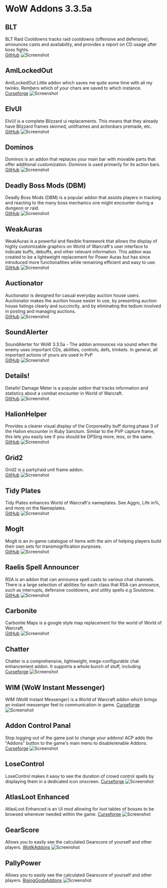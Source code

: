 # WoW Addons 3.3.5a

## **BLT**
BLT Raid Cooldowns tracks raid cooldowns (offensive and defensive), announces casts and availability, and provides a report on CD usage after boss fights.<br/>
[GitHub](https://github.com/freix1/BLT_WotLK)
![Screenshot]()

## **AmILockedOut**
AmILockedOut Little addon which saves me quite some time with all my twinks. Rembers which of your chars are saved to which instance.<br/>
[Curseforge](https://www.curseforge.com/wow/addons/ailo/files/all?filter-game-version=2020709689%3A98)
![Screenshot]()

## **ElvUI**
ElvUI is a complete Blizzard ui replacements. This means that they already have Blizzard frames skinned, unitframes and actionbars premade, etc.<br/>
[GitHub](https://github.com/ElvUI-WotLK/ElvUI)
![Screenshot]()

## **Dominos**
Dominos is an addon that replaces your main bar with movable parts that offer additional customization. Dominos is used primarily for its action bars.<br/>
[GitHub](https://github.com/bkader/Dominos)
![Screenshot]()

## **Deadly Boss Mods (DBM)**
Deadly Boss Mods (DBM) is a popular addon that assists players in tracking and reacting to the many boss mechanics one might encounter during a dungeon or raid.<br/>
[GitHub](https://github.com/Zidras/DBM-Warmane)
![Screenshot]()

## **WeakAuras**
WeakAuras is a powerful and flexible framework that allows the display of highly customizable graphics on World of Warcraft's user interface to indicate buffs, debuffs, and other relevant information. This addon was created to be a lightweight replacement for Power Auras but has since introduced more functionalities while remaining efficient and easy to use.<br/>
[GitHub](https://github.com/Bunny67/WeakAuras-WotLK)
![Screenshot]()

## **Auctionator**
Auctionator is designed for casual everyday auction house users. Auctionator makes the auction house easier to use, by presenting auction house listings clearly and succinctly, and by eliminating the tedium involved in posting and managing auctions.<br/>
[GitHub](https://github.com/alchem1ster/WotLK-Auctionator)
![Screenshot]()

## **SoundAlerter**
SoundAlerter for WoW 3.3.5a - The addon announces via sound when the enemy uses important CDs, abilities, controls, defs, trinkets. In general, all important actions of yours are used in PvP<br/>
[GitHub](https://github.com/Cortes-Jeremy/SoundAlerter)
![Screenshot]()

## **Details!**
Details! Damage Meter is a popular addon that tracks information and statistics about a combat encounter in World of Warcraft.<br/>
[GitHub](https://github.com/Bunny67/Details-WotLK)
![Screenshot]()

## **HalionHelper**
Provides a clearer visual display of the Corporeality buff during phase 3 of the Halion encounter in Ruby Sanctum. Similar to the PVP capture frame, this lets you easily see if you should be DPSing more, less, or the same.<br/>
[GitHub](https://github.com/bkader/HalionHelper-WoTLK)
![Screenshot]()

## **Grid2**
Grid2 is a party/raid unit frame addon.<br/>
[GitHub](https://github.com/bkader/Grid2-WoTLK)
![Screenshot]()

## **Tidy Plates**
Tidy Plates enhances World of Warcraft's nameplates. See Aggro, Life in%, and more on the Nameplates.<br/>
[GitHub](https://github.com/bkader/TidyPlates_WoTLK)
![Screenshot]()

## **MogIt**
MogIt is an in-game catalogue of items with the aim of helping players build their own sets for transmogrification purposes.<br/>
[GitHub](https://github.com/Skrylas/MogIt-WotLK)
![Screenshot]()

## **Raelis Spell Announcer**
RSA is an addon that can announce spell casts to various chat channels. There is a large selection of abilities for each class that RSA can announce, such as interrupts, defensive cooldowns, and utility spells e.g Soulstone.<br/>
[GitHub](https://github.com/alchem1ster/WotLK-RSA)
![Screenshot]()

## **Carbonite**
Carbonite Maps is a google style map replacement for the world of World of Warcraft.<br/>
[GitHub](https://github.com/heihachi/Carbonite-3.3.5a-Remastered)
![Screenshot]()

## **Chatter**
Chatter is a comprehensive, lightweight, mega-configurable chat enhancement addon. It supports a whole bunch of stuff, including
[Curseforge](https://www.curseforge.com/wow/addons/chatter/files/all?filter-game-version=2020709689%3A98)
![Screenshot]()

## **WIM (WoW Instant Messenger)**
WIM (WoW Instant Messenger) is a World of Warcraft addon which brings an instant messenger feel to communication in game.
[Curseforge](https://www.curseforge.com/wow/addons/wim-3/files/all?filter-game-version=2020709689%3A98)
![Screenshot]()

## **Addon Control Panal**
Stop logging out of the game just to change your addons! ACP adds the "Addons" button to the game's main menu to disable/enable Addons.
[Curseforge](https://www.curseforge.com/wow/addons/acp/files/all?filter-game-version=2020709689%3A98)
![Screenshot]()

## **LoseControl**
LoseControl makes it easy to see the duration of crowd control spells by displaying them in a dedicated icon onscreen.
[Curseforge](https://www.curseforge.com/wow/addons/losecontrol/files/all?filter-game-version=2020709689%3A82)
![Screenshot]()

## **AtlasLoot Enhanced**
AtlasLoot Enhanced is an UI mod allowing for loot tables of bosses to be browsed whenever needed within the game.
[Curseforge](https://www.curseforge.com/wow/addons/atlasloot-enhanced/files/all?filter-game-version=2020709689%3A98)
![Screenshot]()

## **GearScore**
Allows you to easily see the calculated Gearscore of yourself and other players.
[WotlkAddons](https://wotlkaddons.com/addon/gearscore)
![Screenshot]()

## **PallyPower**
Allows you to easily see the calculated Gearscore of yourself and other players.
[RisingGodsAddons](https://addons.rising-gods.de/addons/pallypower)
![Screenshot]()
